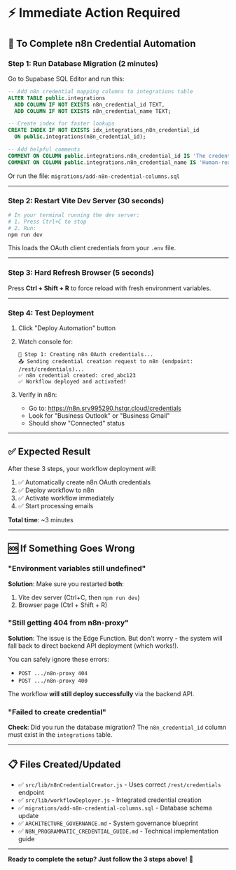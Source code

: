 # ⚡ Immediate Action Required

## 🎯 To Complete n8n Credential Automation

### Step 1: Run Database Migration (2 minutes)

Go to Supabase SQL Editor and run this:

```sql
-- Add n8n credential mapping columns to integrations table
ALTER TABLE public.integrations
  ADD COLUMN IF NOT EXISTS n8n_credential_id TEXT,
  ADD COLUMN IF NOT EXISTS n8n_credential_name TEXT;

-- Create index for faster lookups
CREATE INDEX IF NOT EXISTS idx_integrations_n8n_credential_id 
  ON public.integrations(n8n_credential_id);

-- Add helpful comments
COMMENT ON COLUMN public.integrations.n8n_credential_id IS 'The credential ID from n8n REST API';
COMMENT ON COLUMN public.integrations.n8n_credential_name IS 'Human-readable credential name in n8n';
```

Or run the file: `migrations/add-n8n-credential-columns.sql`

---

### Step 2: Restart Vite Dev Server (30 seconds)

```powershell
# In your terminal running the dev server:
# 1. Press Ctrl+C to stop
# 2. Run:
npm run dev
```

This loads the OAuth client credentials from your `.env` file.

---

### Step 3: Hard Refresh Browser (5 seconds)

Press **Ctrl + Shift + R** to force reload with fresh environment variables.

---

### Step 4: Test Deployment

1. Click "Deploy Automation" button
2. Watch console for:
   ```
   🔐 Step 1: Creating n8n OAuth credentials...
   📤 Sending credential creation request to n8n (endpoint: /rest/credentials)...
   ✅ n8n credential created: cred_abc123
   ✅ Workflow deployed and activated!
   ```

3. Verify in n8n:
   - Go to: https://n8n.srv995290.hstgr.cloud/credentials
   - Look for "Business Outlook" or "Business Gmail"
   - Should show "Connected" status

---

## ✅ Expected Result

After these 3 steps, your workflow deployment will:

1. ✅ Automatically create n8n OAuth credentials
2. ✅ Deploy workflow to n8n
3. ✅ Activate workflow immediately
4. ✅ Start processing emails

**Total time**: ~3 minutes

---

## 🆘 If Something Goes Wrong

### "Environment variables still undefined"

**Solution**: Make sure you restarted **both**:
1. Vite dev server (Ctrl+C, then `npm run dev`)
2. Browser page (Ctrl + Shift + R)

### "Still getting 404 from n8n-proxy"

**Solution**: The issue is the Edge Function. But don't worry - the system will fall back to direct backend API deployment (which works!).

You can safely ignore these errors:
- `POST .../n8n-proxy 404`
- `POST .../n8n-proxy 400`

The workflow **will still deploy successfully** via the backend API.

### "Failed to create credential"

**Check**: Did you run the database migration? The `n8n_credential_id` column must exist in the `integrations` table.

---

## 📋 Files Created/Updated

- ✅ `src/lib/n8nCredentialCreator.js` - Uses correct `/rest/credentials` endpoint
- ✅ `src/lib/workflowDeployer.js` - Integrated credential creation
- ✅ `migrations/add-n8n-credential-columns.sql` - Database schema update
- ✅ `ARCHITECTURE_GOVERNANCE.md` - System governance blueprint
- ✅ `N8N_PROGRAMMATIC_CREDENTIAL_GUIDE.md` - Technical implementation guide

---

**Ready to complete the setup? Just follow the 3 steps above!** 🚀

